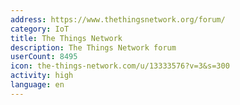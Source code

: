 ```yaml
---
address: https://www.thethingsnetwork.org/forum/
category: IoT
title: The Things Network
description: The Things Network forum
userCount: 8495
icon: the-things-network.com/u/13333576?v=3&s=300
activity: high
language: en
---
```

